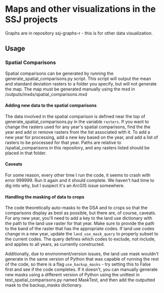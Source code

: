 # Maps and other visualizations in the SSJ projects

Graphs are in repository ssj-graphs-r - this is for other data visualization.

## Usage

### Spatial Comparisons
Spatial comparisons can be generated by running the generate_spatial_comparisons.py script. This script will
output the mean and standard deviation rasters to a folder you specify, but will not generate the map.
The map must be generated manually using the mxd in /outputs/mxds/spatial_comparisons.mxd

#### Adding new data to the spatial comparisons
The data involved in the spatial comparison is defined near the top of generate_spatial_comparisons.py in the variable
`rasters`. If you want to change the rasters used for any year's spatial comparisons, find the the year and add or remove
rasters from the list associated with it. To add a new year for processing, add a new key based on the year, and add a list
of rasters to be processed for that year. Paths are relative to /spatial_comparisons in this repository, and any rasters
listed should be placed in that folder.

#### Caveats
For some reason, every other time I run the code, it seems to crash with error 999999. Run it again and it should complete.
We haven't had time to dig into why, but I suspect it's an ArcGIS issue somewhere.

#### Handling the masking of data to crops
The code theoretically auto-masks to the DSA and to crops so that the comparisons display as best as possible, but there are, of course,
caveats. For any new year, you'll need to add a key to the land use dictionary with the path to the land use raster for that year.
Make sure to provide the path to the band of the raster that has the appropriate codes.
If land use codes change in a new year, update the `land_use_mask_query` to properly subset to the current codes. The query
defines which codes to exclude, not include, and applies to all years, as currently constructed.

Additionally, due to environment/version issues, the land use mask wouldn't generate in the same version of Python that
was capable of running the rest of the code, so there is a flag `use_backup_masks` - try setting this to False first and see
if the code completes. If it doesn't, you can manually generate new masks using a different version of Python using the
unittest in test_spatial_comparisons.py named MaskTest, and then add the outputted mask to the backup_masks dictionary.

